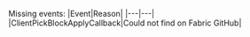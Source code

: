 Missing events:
|Event|Reason|
|---|---|
|ClientPickBlockApplyCallback|Could not find on Fabric GitHub|
